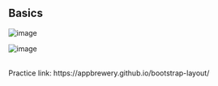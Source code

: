 ## Basics

![image](https://github.com/shahbazalamjobs/The-complete-web-development-bootcamp--by-Angela-Yu-2023/assets/125631878/f7b4fc34-df70-4731-b59c-7d4d174da50f)

![image](https://github.com/shahbazalamjobs/The-complete-web-development-bootcamp--by-Angela-Yu-2023/assets/125631878/44f3605b-4363-4df1-a3fd-1971441fa25f)

<br>
Practice link: https://appbrewery.github.io/bootstrap-layout/

